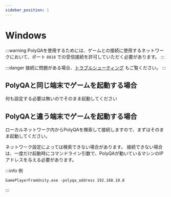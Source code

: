 ```yaml
---
sidebar_position: 1
---
```


# Windows

:::warning
PolyQAを使用するためには、ゲームとの接続に使用するネットワークにおいて、ポート `8818` での受信接続を許可していただく必要があります。
:::

:::danger
接続に問題がある場合、[トラブルシューティング](./troubleshooting) もご覧ください。
:::

## PolyQAと同じ端末でゲームを起動する場合

何も設定する必要は無いのでそのまま起動してください

## PolyQAと違う端末でゲームを起動する場合

ローカルネットワーク内からPolyQAを検索して接続しますので、まずはそのまま起動してください。

ネットワーク設定によっては検索できない場合があります。
接続できない場合は、一度だけ起動時にコマンドライン引数で、PolyQAが動いているマシンのIPアドレスを与える必要があります。

:::info 例
```
GamePlayerFromUnity.exe -polyqa_address 192.168.10.8
```
:::
